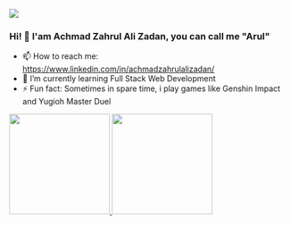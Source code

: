 ![](https://visitor-badge.laobi.icu/badge?page_id=AchmadZahrulAZ.AchmadZahrulAZ)
### Hi! 👋 I'am Achmad Zahrul Ali Zadan, you can call me "Arul" 

<!--
**AchmadZahrulAZ/AchmadZahrulAZ** is a ✨ _special_ ✨ repository because its `README.md` (this file) appears on your GitHub profile.

Here are some ideas to get you started:

- 🔭 I’m currently working on ...
- 🌱 I’m currently learning ...
- 👯 I’m looking to collaborate on ...
- 🤔 I’m looking for help with ...
- 💬 Ask me about ...
- 📫 How to reach me: ...
- 😄 Pronouns: ...
- ⚡ Fun fact: ...
-->

- 📫 How to reach me: https://www.linkedin.com/in/achmadzahrulalizadan/
- 🌱 I’m currently learning Full Stack Web Development
- ⚡ Fun fact: Sometimes in spare time, i play games like Genshin Impact and Yugioh Master Duel


<p align="left">
<a href="https://github.com/AchmadZahrulAZ">
  <img height="180em" src="https://github-readme-stats-eight-theta.vercel.app/api?username=AchmadZahrulAZ&show_icons=true&theme=algolia&include_all_commits=true&count_private=true"/>
  <img height="180em" src="https://github-readme-stats-eight-theta.vercel.app/api/top-langs/?username=AchmadZahrulAZ&layout=compact&langs_count=8&theme=algolia"/>
</a>
</p>
